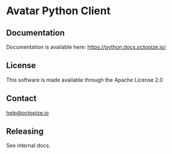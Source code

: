 # Avatar Python Client

## Documentation

Documentation is available here: https://python.docs.octopize.io/

## License

This software is made available through the Apache License 2.0

## Contact

help@octopize.io

## Releasing

See internal docs.
